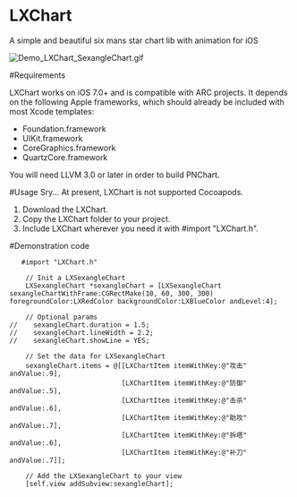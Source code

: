 # LXChart
A simple and beautiful six mans star chart lib with animation for iOS

![Demo_LXChart_SexangleChart.gif](https://github.com/Lision/LXChart/blob/master/LXChartDemo/Demo_LXChart_SexangleChart.gif)

#Requirements

LXChart works on iOS 7.0+ and is compatible with ARC projects.
It depends on the following Apple frameworks, which should already be included with most Xcode templates:

- Foundation.framework
- UIKit.framework
- CoreGraphics.framework
- QuartzCore.framework

You will need LLVM 3.0 or later in order to build PNChart.

#Usage
Sry... At present, LXChart is not supported Cocoapods.

1. Download the LXChart.
2. Copy the LXChart folder to your project.
3. Include LXChart wherever you need it with #import "LXChart.h".

#Demonstration code
````
   #import "LXChart.h"

    // Init a LXSexangleChart
    LXSexangleChart *sexangleChart = [LXSexangleChart sexangleChartWithFrame:CGRectMake(10, 60, 300, 300) foregroundColor:LXRedColor backgroundColor:LXBlueColor andLevel:4];
    
    // Optional params
//    sexangleChart.duration = 1.5;
//    sexangleChart.lineWidth = 2.2;
//    sexangleChart.showLine = YES;
    
    // Set the data for LXSexangleChart
    sexangleChart.items = @[[LXChartItem itemWithKey:@"攻击" andValue:.9],
                            [LXChartItem itemWithKey:@"防御" andValue:.5],
                            [LXChartItem itemWithKey:@"击杀" andValue:.6],
                            [LXChartItem itemWithKey:@"助攻" andValue:.7],
                            [LXChartItem itemWithKey:@"拆塔" andValue:.6],
                            [LXChartItem itemWithKey:@"补刀" andValue:.7]];
    
    // Add the LXSexangleChart to your view
    [self.view addSubview:sexangleChart];
````
